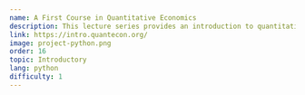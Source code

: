 ```yaml
---
name: A First Course in Quantitative Economics
description: This lecture series provides an introduction to quantitative economics using Python.
link: https://intro.quantecon.org/
image: project-python.png
order: 16
topic: Introductory
lang: python
difficulty: 1
---
```

